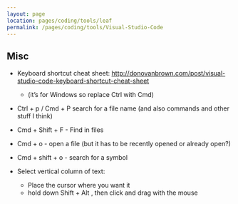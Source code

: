 ```yaml
---
layout: page
location: pages/coding/tools/leaf
permalink: /pages/coding/tools/Visual-Studio-Code
---
```

## Misc

  - Keyboard shortcut cheat sheet:
    [<span class="underline">http://donovanbrown.com/post/visual-studio-code-keyboard-shortcut-cheat-sheet</span>](http://donovanbrown.com/post/visual-studio-code-keyboard-shortcut-cheat-sheet)
    
      - (it’s for Windows so replace Ctrl with Cmd)

  - Ctrl + p / Cmd + P search for a file name (and also commands and
    other stuff I think)

  - Cmd + Shift + F - Find in files

  - Cmd + o - open a file (but it has to be recently opened or already
    open?)

  - Cmd + shift + o - search for a symbol

  - Select vertical column of text: 
    - Place the cursor where you want it
    - hold down Shift + Alt , then click and drag with the mouse
